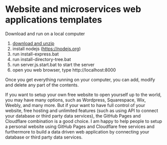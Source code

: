 # Website and microservices web applications templates

Download and run on a local computer
1. <a href=/https://github/vmiis/projects/archive/master.zip>download and unzip</a>
2. install nodejs (https://nodejs.org)
3. run install-express.bat
4. run install-directory-tree.bat
5. run server.js.start.bat to start the server
6. open you web browser, type http://localhost:8000 


Once you get everything running on your computer, you can add, modify and delete any part of the contents.
<br/>


If you want to setup your own free website to open yourself up to the world, 
you may have many options, such as Wordpress, Squarespace, Wix, Weebly, 
and many more. But if your want to have full control of your website, 
free hosting and unlimited features (such as using API to connect your 
database or third party data services), the GitHub Pages and Cloudflare 
combination is a good choice. I am happy to help people to setup a personal 
website using GitHub Pages and Cloudflare free services and furthermore 
to build a data driven web application by connecting your database or 
third party data services.
